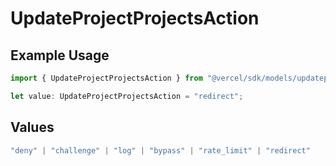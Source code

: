 # UpdateProjectProjectsAction

## Example Usage

```typescript
import { UpdateProjectProjectsAction } from "@vercel/sdk/models/updateprojectop.js";

let value: UpdateProjectProjectsAction = "redirect";
```

## Values

```typescript
"deny" | "challenge" | "log" | "bypass" | "rate_limit" | "redirect"
```